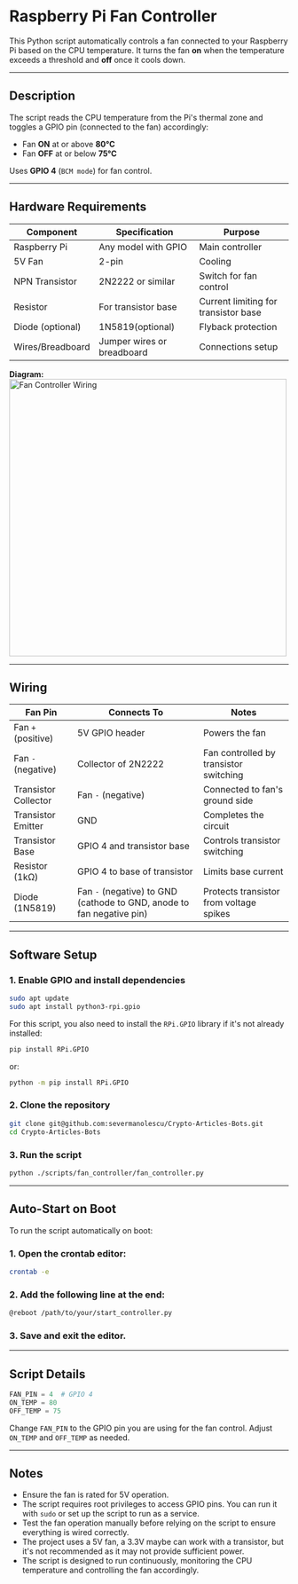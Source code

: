 # Raspberry Pi Fan Controller

This Python script automatically controls a fan connected to your Raspberry Pi based on the CPU temperature. It turns the fan **on** when the temperature exceeds a threshold and **off** once it cools down.

---

## Description

The script reads the CPU temperature from the Pi's thermal zone and toggles a GPIO pin (connected to the fan) accordingly:

- Fan **ON** at or above **80°C**
- Fan **OFF** at or below **75°C**

Uses **GPIO 4** (`BCM mode`) for fan control.

---

## Hardware Requirements

| Component        | Specification              | Purpose                              |
|------------------|----------------------------|--------------------------------------|
| Raspberry Pi     | Any model with GPIO        | Main controller                      |
| 5V Fan           | 2-pin                      | Cooling                              |
| NPN Transistor   | 2N2222 or similar          | Switch for fan control               |
| Resistor         | For transistor base        | Current limiting for transistor base |
| Diode (optional) | 1N5819(optional)           | Flyback protection                   |
| Wires/Breadboard | Jumper wires or breadboard | Connections setup                    |

**Diagram:** \
<img src="./../../assets/fan_controller/RaspberryPIFanDiagram.png" alt="Fan Controller Wiring" width="500"/>

---

## Wiring

| Fan Pin               | Connects To                                                            | Notes                                   |
|-----------------------|------------------------------------------------------------------------|-----------------------------------------|
| Fan `+` (positive)    | 5V GPIO header                                                         | Powers the fan                          |
| Fan `-` (negative)    | Collector of 2N2222                                                    | Fan controlled by transistor switching  |
| Transistor Collector  | Fan `-` (negative)                                                     | Connected to fan's ground side          |
| Transistor Emitter    | GND                                                                    | Completes the circuit                   |
| Transistor Base       | GPIO 4 and transistor base                                             | Controls transistor switching           |
| Resistor (1kΩ)        | GPIO 4 to base of transistor                                           | Limits base current                     |
| Diode (1N5819)        | Fan `-` (negative) to GND (cathode to GND, anode to fan negative pin)  | Protects transistor from voltage spikes |

---

## Software Setup

### 1. Enable GPIO and install dependencies

```bash
sudo apt update
sudo apt install python3-rpi.gpio
```
For this script, you also need to install the `RPi.GPIO` library if it's not already installed:

```bash
pip install RPi.GPIO
```
or:
```bash
python -m pip install RPi.GPIO
```

### 2. Clone the repository

```bash  
git clone git@github.com:severmanolescu/Crypto-Articles-Bots.git  
cd Crypto-Articles-Bots
```

### 3. Run the script

```bash
python ./scripts/fan_controller/fan_controller.py
```
---
## Auto-Start on Boot
To run the script automatically on boot:
### 1. Open the crontab editor:
```bash
crontab -e
```
### 2. Add the following line at the end:
```bash
@reboot /path/to/your/start_controller.py
```
### 3. Save and exit the editor.

---
## Script Details
```python
FAN_PIN = 4  # GPIO 4
ON_TEMP = 80
OFF_TEMP = 75
```
Change `FAN_PIN` to the GPIO pin you are using for the fan control. Adjust `ON_TEMP` and `OFF_TEMP` as needed.

---

## Notes
- Ensure the fan is rated for 5V operation.
- The script requires root privileges to access GPIO pins. You can run it with `sudo` or set up the script to run as a service.
- Test the fan operation manually before relying on the script to ensure everything is wired correctly.
- The project uses a 5V fan, a 3.3V maybe can work with a transistor, but it's not recommended as it may not provide sufficient power.
- The script is designed to run continuously, monitoring the CPU temperature and controlling the fan accordingly.
